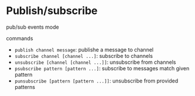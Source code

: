 # Publish/subscribe

pub/sub events mode

commands
- `publish channel message`: publishe a message to channel
- `subscribe channel [channel ...]`: subscribe to channels
- `unsubscribe [channel [channel ...]]`: unsubscribe from channels
- `psubscribe pattern [pattern ...]`: subscribe to messages match given pattern
- `punsubscribe [pattern [pattern ...]]`: unsubscribe from provided patterns

